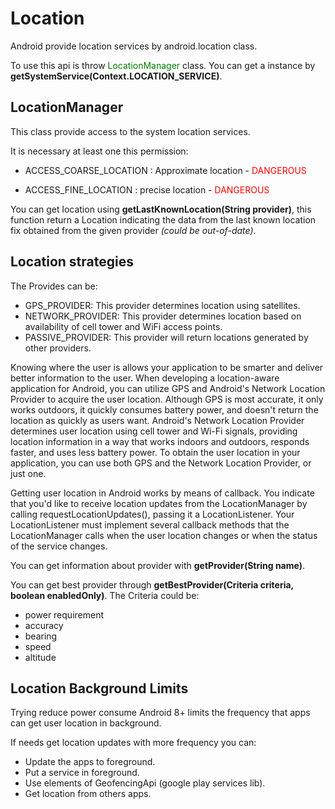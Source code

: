 # Location

Android provide location services by android.location class.

To use this api is throw <span style="color:green"> LocationManager </span> class. You can get a instance by __getSystemService(Context.LOCATION_SERVICE)__.

## LocationManager

This class provide access to the system location services.

It is necessary at least one this permission:
* ACCESS_COARSE_LOCATION : Approximate location - <span style="color:red">DANGEROUS</span>

* ACCESS_FINE_LOCATION : precise location - <span style="color:red">DANGEROUS</span>

You can get location using __getLastKnownLocation(String provider)__, this function return a Location indicating the data from the last known location fix obtained from the given provider _(could be out-of-date)_.

## Location strategies

The Provides can be:
* GPS_PROVIDER: This provider determines location using satellites.
* NETWORK_PROVIDER: This provider determines location based on availability of cell tower and WiFi access points.
* PASSIVE_PROVIDER: This provider will return locations generated by other providers.

Knowing where the user is allows your application to be smarter and deliver better information to the user. When developing a location-aware application for Android, you can utilize GPS and Android's Network Location Provider to acquire the user location. Although GPS is most accurate, it only works outdoors, it quickly consumes battery power, and doesn't return the location as quickly as users want. Android's Network Location Provider determines user location using cell tower and Wi-Fi signals, providing location information in a way that works indoors and outdoors, responds faster, and uses less battery power. To obtain the user location in your application, you can use both GPS and the Network Location Provider, or just one.

Getting user location in Android works by means of callback. You indicate that you'd like to receive location updates from the LocationManager by calling requestLocationUpdates(), passing it a LocationListener. Your LocationListener must implement several callback methods that the LocationManager calls when the user location changes or when the status of the service changes.

You can get information about provider with __getProvider(String name)__.


You can get best provider through __getBestProvider(Criteria criteria, boolean enabledOnly)__. The Criteria could be:
- power requirement
- accuracy
- bearing
- speed
- altitude

## Location Background Limits

Trying reduce power consume Android 8+ limits the frequency that apps can get user location in background.

If needs get location updates with more frequency you can:
* Update the apps to foreground.
* Put a service in foreground.
* Use elements of GeofencingApi (google play services lib).
* Get location from others apps.
